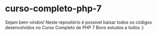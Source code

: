 # curso-completo-php-7
Sejam bem-vindos!
Neste repositório é possível baixar todos os códigos desenvolvidos no Curso Completo de PHP 7
Bons estudos a todos :)